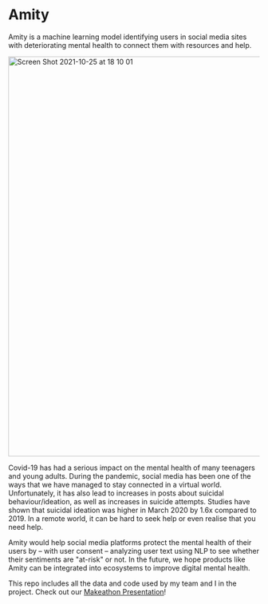 # Amity
Amity is a machine learning model identifying users in social media sites with deteriorating mental health to connect them with resources and help.

<img width="802" alt="Screen Shot 2021-10-25 at 18 10 01" src="https://user-images.githubusercontent.com/78559977/138778678-b67d56e0-749b-4d87-9dc1-adb8baa8fffb.png">

Covid-19 has had a serious impact on the mental health of many teenagers and young adults. During the pandemic, social media has been one of the ways that we have managed to stay connected in a virtual world. Unfortunately, it has also lead to increases in posts about suicidal behaviour/ideation, as well as increases in suicide attempts. Studies have shown that suicidal ideation was higher in March 2020 by 1.6x compared to 2019. In a remote world, it can be hard to seek help or even realise that you need help.

Amity would help social media platforms protect the mental health of their users by – with user consent – analyzing user text using NLP to see whether their sentiments are "at-risk" or not. In the future, we hope products like Amity can be integrated into ecosystems to improve digital mental health.

This repo includes all the data and code used by my team and I in the project.
Check out our [Makeathon Presentation](https://www.canva.com/design/DAEYwW1hjbk/oMB7NR2OQqRwS4eLBiQgLw/view?utm_content=DAEYwW1hjbk&utm_campaign=designshare&utm_medium=link&utm_source=viewer)!
